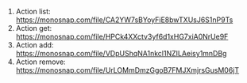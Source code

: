 1. Action list: https://monosnap.com/file/CA2YW7sBYoyFiE8bwTXUsJ6S1nP9Ts
2. Action get: https://monosnap.com/file/HPCk4XXctv3yf6d1xHG7xiA0NrUe9F
3. Action add: https://monosnap.com/file/VDpUShqNA1nkcl1NZILAeisy1mnDBg
4. Action remove: https://monosnap.com/file/UrLOMmDmzGgoB7FMJXmjrsGusM06jT
